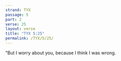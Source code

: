 ```yaml
---
strand: TYX
passage: 5
part: 2
verse: 25
layout: verse
title: "TYX 5:25"
permalink: /TYX/5/25/
---
```

"But I worry about you, because I think I was wrong.

